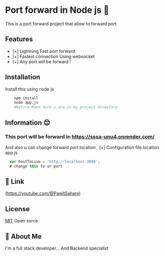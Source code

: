 
# Port forward in Node js 🫥

This is a port forward project that allow to forward port




## Features

- [+] Lightning Fast port forward
- [+]  Fastest connection Using websocket 
- [+] Any port will be forward ! 



## Installation 

Install this using node js

```bash
    npm install
    node app.js
    #Notice Make sure u are in my project directory
 ```
    
## Information 😌

### This port will be forward in https://sssa-unu4.onrender.com/

And also u can change forward port location
.
[+] Configuration file location app.js
```js
  var hostToLive = 'http://localhost:3000';
  # change this to ur port
```  

## 🔗 Link
(https://youtube.com/@PawitSahare)

## License

[MIT](https://choosealicense.com/licenses/mit/)
Open sorce

## 🚀 About Me
I'm a full stack developer...
And Backend specialist

